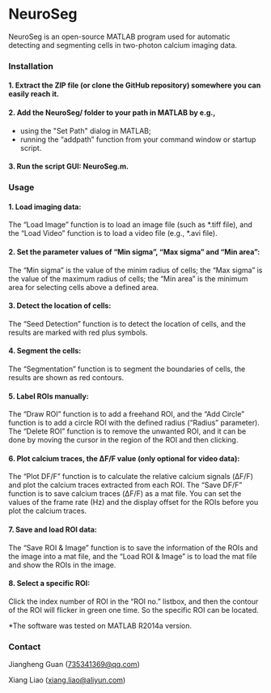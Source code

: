 # NeuroSeg

NeuroSeg is an open-source MATLAB program used for automatic detecting and segmenting cells in two-photon calcium imaging data.

### Installation
#### 1. Extract the ZIP file (or clone the GitHub repository) somewhere you can easily reach it.
#### 2. Add the NeuroSeg/ folder to your path in MATLAB by e.g.,

 * using the "Set Path" dialog in MATLAB;
 * running the “addpath” function from your command window or startup script.

#### 3. Run the script GUI: NeuroSeg.m.


### Usage
#### 1. Load imaging data: 
The “Load Image” function is to load an image file (such as *.tiff file), and the “Load Video” function is to load a video file (e.g., *.avi file).
#### 2. Set the parameter values of “Min sigma”, “Max sigma” and “Min area”: 
The “Min sigma” is the value of the minim radius of cells; the “Max sigma” is the value of the maximum radius of cells; the “Min area” is the minimum area for selecting cells above a defined area. 
#### 3. Detect the location of cells: 
The “Seed Detection” function is to detect the location of cells, and the results are marked with red plus symbols.
#### 4. Segment the cells: 
The “Segmentation” function is to segment the boundaries of cells, the results are shown as red contours.
#### 5. Label ROIs manually: 
The “Draw ROI” function is to add a freehand ROI, and the “Add Circle” function is to add a circle ROI with the defined radius (“Radius” parameter). The “Delete ROI” function is to remove the unwanted ROI, and it can be done by moving the cursor in the region of the ROI and then clicking.
#### 6. Plot calcium traces, the ΔF/F value (only optional for video data): 
The “Plot DF/F” function is to calculate the relative calcium signals (ΔF/F) and plot the calcium traces extracted from each ROI. The “Save DF/F” function is to save calcium traces (ΔF/F) as a mat file. You can set the values of the frame rate (Hz) and the display offset for the ROIs before you plot the calcium traces.
#### 7. Save and load ROI data: 
The “Save ROI & Image” function is to save the information of the ROIs and the image into a mat file, and the “Load ROI & Image” is to load the mat file and show the ROIs in the image.
#### 8. Select a specific ROI: 
Click the index number of ROI in the “ROI no.” listbox, and then the contour of the ROI will flicker in green one time. So the specific ROI can be located.


*The software was tested on MATLAB R2014a version.

### Contact
Jiangheng Guan (735341369@qq.com)

Xiang Liao (xiang.liao@aliyun.com)






